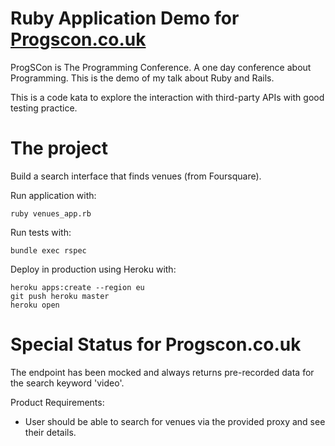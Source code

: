 # Ruby Application Demo for [Progscon.co.uk](http://progscon.co.uk)

ProgSCon is The Programming Conference. A one day conference about Programming. This is the demo of my talk about Ruby and Rails.

This is a code kata to explore the interaction with third-party APIs with good testing practice.

# The project

Build a search interface that finds venues (from Foursquare).

Run application with:

    ruby venues_app.rb
Run tests with:

    bundle exec rspec

Deploy in production using Heroku with:

    heroku apps:create --region eu
    git push heroku master
    heroku open

# Special Status for Progscon.co.uk

The endpoint has been mocked and always returns pre-recorded data for the search keyword 'video'.

Product Requirements:

* User should be able to search for venues via the provided proxy and see their details.
